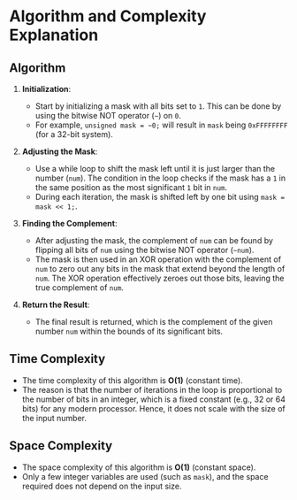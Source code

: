 # Algorithm and Complexity Explanation

## Algorithm

1. **Initialization**:
   - Start by initializing a mask with all bits set to `1`. This can be done by using the bitwise NOT operator (`~`) on `0`. 
   - For example, `unsigned mask = ~0;` will result in `mask` being `0xFFFFFFFF` (for a 32-bit system).

2. **Adjusting the Mask**:
   - Use a while loop to shift the mask left until it is just larger than the number (`num`). The condition in the loop checks if the mask has a `1` in the same position as the most significant `1` bit in `num`.
   - During each iteration, the mask is shifted left by one bit using `mask = mask << 1;`.

3. **Finding the Complement**:
   - After adjusting the mask, the complement of `num` can be found by flipping all bits of `num` using the bitwise NOT operator (`~num`).
   - The mask is then used in an XOR operation with the complement of `num` to zero out any bits in the mask that extend beyond the length of `num`. The XOR operation effectively zeroes out those bits, leaving the true complement of `num`.

4. **Return the Result**:
   - The final result is returned, which is the complement of the given number `num` within the bounds of its significant bits.

## Time Complexity

- The time complexity of this algorithm is **O(1)** (constant time). 
- The reason is that the number of iterations in the loop is proportional to the number of bits in an integer, which is a fixed constant (e.g., 32 or 64 bits) for any modern processor. Hence, it does not scale with the size of the input number.

## Space Complexity

- The space complexity of this algorithm is **O(1)** (constant space).
- Only a few integer variables are used (such as `mask`), and the space required does not depend on the input size.
